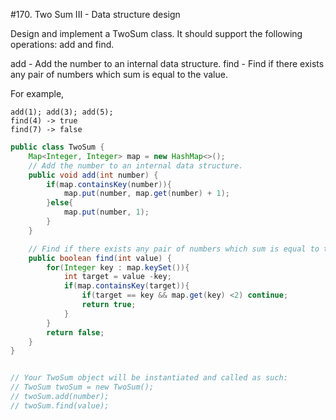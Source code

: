 #170. Two Sum III - Data structure design

Design and implement a TwoSum class. It should support the following operations: add and find.

add - Add the number to an internal data structure.
find - Find if there exists any pair of numbers which sum is equal to the value.

For example,

```
add(1); add(3); add(5);
find(4) -> true
find(7) -> false

```
```java
public class TwoSum {
    Map<Integer, Integer> map = new HashMap<>();
    // Add the number to an internal data structure.
	public void add(int number) {
	    if(map.containsKey(number)){
	        map.put(number, map.get(number) + 1);
	    }else{
	        map.put(number, 1);
	    }
	}

    // Find if there exists any pair of numbers which sum is equal to the value.
	public boolean find(int value) {
	    for(Integer key : map.keySet()){
	        int target = value -key;
	        if(map.containsKey(target)){
	            if(target == key && map.get(key) <2) continue;
	            return true;
	        }
	    }
	    return false;
	}
}


// Your TwoSum object will be instantiated and called as such:
// TwoSum twoSum = new TwoSum();
// twoSum.add(number);
// twoSum.find(value);
```